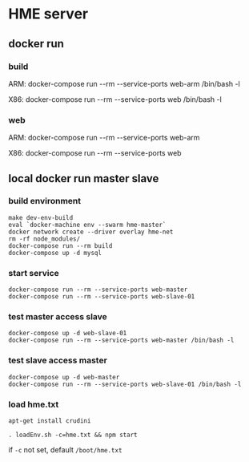 HME server
==========

docker run
----------

### build

ARM: docker-compose run --rm --service-ports web-arm /bin/bash -l

X86: docker-compose run --rm --service-ports web /bin/bash -l

### web

ARM: docker-compose run --rm --service-ports web-arm

X86: docker-compose run --rm --service-ports web

local docker run master slave
-----------------------------

### build environment

```
make dev-env-build
eval `docker-machine env --swarm hme-master`
docker network create --driver overlay hme-net
rm -rf node_modules/
docker-compose run --rm build
docker-compose up -d mysql
```

### start service

```
docker-compose run --rm --service-ports web-master
docker-compose run --rm --service-ports web-slave-01
```

### test master access slave

```
docker-compose up -d web-slave-01
docker-compose run --rm --service-ports web-master /bin/bash -l
```

### test slave access master

```
docker-compose up -d web-master
docker-compose run --rm --service-ports web-slave-01 /bin/bash -l
```

### load hme.txt

```
apt-get install crudini

. loadEnv.sh -c=hme.txt && npm start
```

if `-c` not set, default `/boot/hme.txt`
